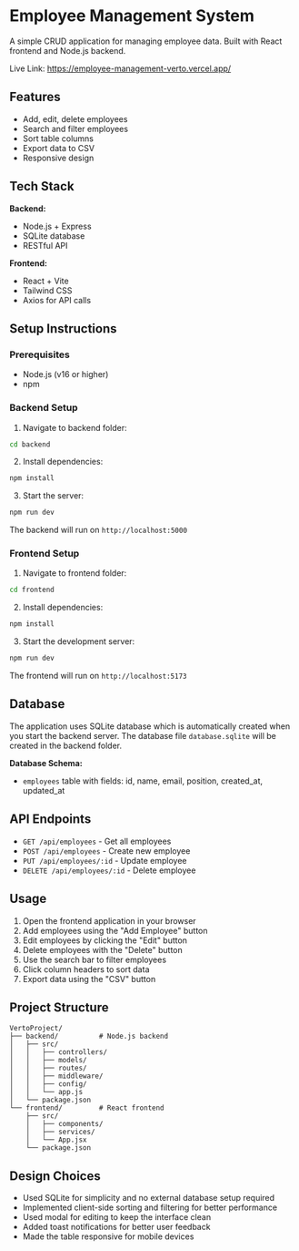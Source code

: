 # Employee Management System

A simple CRUD application for managing employee data. Built with React frontend and Node.js backend.

Live Link: https://employee-management-verto.vercel.app/

## Features

- Add, edit, delete employees
- Search and filter employees
- Sort table columns
- Export data to CSV
- Responsive design

## Tech Stack

**Backend:**
- Node.js + Express
- SQLite database
- RESTful API

**Frontend:**
- React + Vite
- Tailwind CSS
- Axios for API calls

## Setup Instructions

### Prerequisites
- Node.js (v16 or higher)
- npm

### Backend Setup

1. Navigate to backend folder:
```bash
cd backend
```

2. Install dependencies:
```bash
npm install
```

3. Start the server:
```bash
npm run dev
```

The backend will run on `http://localhost:5000`

### Frontend Setup

1. Navigate to frontend folder:
```bash
cd frontend
```

2. Install dependencies:
```bash
npm install
```

3. Start the development server:
```bash
npm run dev
```

The frontend will run on `http://localhost:5173`

## Database

The application uses SQLite database which is automatically created when you start the backend server. The database file `database.sqlite` will be created in the backend folder.

**Database Schema:**
- `employees` table with fields: id, name, email, position, created_at, updated_at


## API Endpoints

- `GET /api/employees` - Get all employees
- `POST /api/employees` - Create new employee
- `PUT /api/employees/:id` - Update employee
- `DELETE /api/employees/:id` - Delete employee

## Usage

1. Open the frontend application in your browser
2. Add employees using the "Add Employee" button
3. Edit employees by clicking the "Edit" button
4. Delete employees with the "Delete" button
5. Use the search bar to filter employees
6. Click column headers to sort data
7. Export data using the "CSV" button

## Project Structure

```
VertoProject/
├── backend/          # Node.js backend
│   ├── src/
│   │   ├── controllers/
│   │   ├── models/
│   │   ├── routes/
│   │   ├── middleware/
│   │   ├── config/
│   │   └── app.js
│   └── package.json
└── frontend/         # React frontend
    ├── src/
    │   ├── components/
    │   ├── services/
    │   └── App.jsx
    └── package.json
```

## Design Choices

- Used SQLite for simplicity and no external database setup required
- Implemented client-side sorting and filtering for better performance
- Used modal for editing to keep the interface clean
- Added toast notifications for better user feedback
- Made the table responsive for mobile devices
